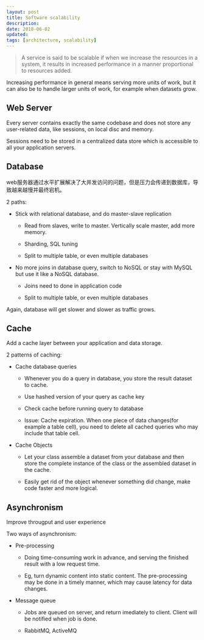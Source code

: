 ```yaml
---
layout: post
title: Software scalability
description: 
date: 2018-06-02
updated: 
tags: [architecture, scalability]
---
```



> A service is said to be scalable if when we increase the resources in a system, it results in increased performance in a manner proportional to resources added.

Increasing performance in general means serving more units of work, but it can also be to handle larger units of work, for example when datasets grow.

<!-- more -->

## Web Server

Every server contains exactly the same codebase and does not store any user-related data, like sessions, on local disc and memory.

Sessions need to be stored in a centralized data store which is accessible to all your application servers.

## Database

web服务器通过水平扩展解决了大并发访问的问题，但是压力会传递到数据库，导致越来越慢并最终宕机。

2 paths:

- Stick with relational database, and do master-slave replication
  
  - Read from slaves, write to master. Vertically scale master, add more memory.

  - Sharding, SQL tuning

  - Split to multiple table, or even multiple databases

- No more joins in database query, switch to NoSQL or stay with MySQL but use it like a NoSQL database.

  - Joins need to done in application code

  - Split to multiple table, or even multiple databases

Again, database will get slower and slower as traffic grows.

## Cache

Add a cache layer between your application and data storage.

2 patterns of caching:

- Cache database queries

  - Whenever you do a query in database, you store the result dataset to cache.

  - Use hashed version of your query as cache key

  - Check cache before running query to database

  - Issue: Cache expiration. When one piece of data changes(for example a table cell), you need to delete all cached queries who may include that table cell.
  
- Cache Objects

  - Let your class assemble a dataset from your database and then store the complete instance of the class or the assembled dataset in the cache.

  - Easily get rid of the object whenever something did change, make code faster and more logical.

## Asynchronism

Improve througput and user experience

Two ways of asynchronism:

- Pre-processing
  
  - Doing time-consuming work in advance, and serving the finished result with a low request time.

  - Eg, turn dynamic content into static content. The pre-processing may be done in a timely manner, which may cause latency for data changes.

- Message queue
  
  - Jobs are queued on server, and return imediately to client. Client will be notified when job is done.

  - RabbitMQ, ActiveMQ

